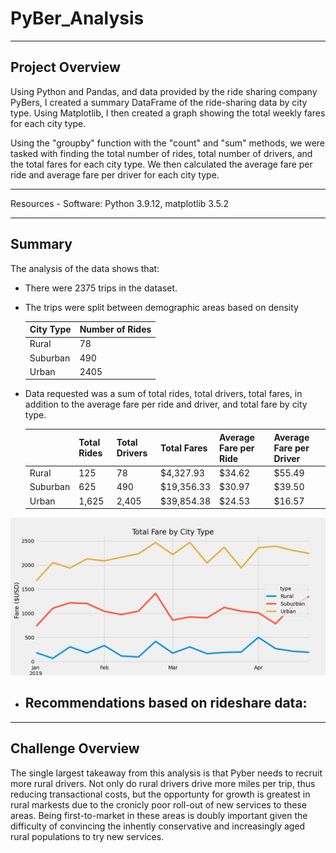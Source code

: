 # PyBer_Analysis

---
## Project Overview 

Using Python and Pandas, and data provided by the ride sharing company PyBers, I created a summary DataFrame of the ride-sharing data by city type. Using Matplotlib, I then created a graph showing the total weekly fares for each city type. 

Using the "groupby" function with the "count" and "sum" methods, we were tasked with finding the total number of rides, total number of drivers, and the total fares for each city type. We then calculated the average fare per ride and average fare per driver for each city type. 


---
Resources  - Software: Python 3.9.12, matplotlib 3.5.2

---
## Summary 

The analysis of the data shows that: 
  - There were 2375 trips in the dataset. 

  - The trips were split between demographic areas based on density
  
    |City Type|Number of Rides|
    |---|---|
    |Rural     |     78|
    |Suburban|       490|
     |Urban|         2405|
    
  - Data requested was a sum of total rides, total drivers, total fares, in addition to the average fare per ride and driver, and total fare by city type.


    |         |Total Rides	  |Total Drivers	  |Total Fares	  |Average Fare per Ride	  |Average Fare per Driver|
    |---          |-------        |-------          |-------        |-------                  |------- 
    |Rural	  |125	          |78	              |$4,327.93	    |$34.62	                  |$55.49|
    |Suburban	|625	|490	|$19,356.33	|$30.97	|$39.50|
    |Urban	|1,625	|2,405	|$39,854.38	|$24.53	|$16.57|

![analysis/Pyber_fare_summary.png](analysis/Pyber_fare_summary.png)
    
  - Recommendations based on rideshare data:
    -

---
## Challenge Overview

The single largest takeaway from this analysis is that Pyber needs to recruit more rural drivers. Not only do rural drivers drive more miles per trip, thus reducing transactional costs, but the opportunty for growth is greatest in rural markests due to the cronicly poor roll-out of new services to these areas. Being first-to-market in these areas is doubly important given the difficulty of convincing the inhently conservative and increasingly aged rural populations to try new services. 


